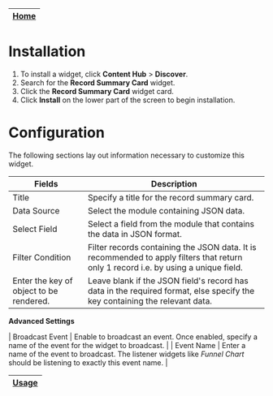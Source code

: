 | [Home](../README.md) |
|----------------------|

# Installation
1. To install a widget, click **Content Hub** > **Discover**.
2. Search for the **Record Summary Card** widget.
3. Click the **Record Summary Card** widget card.
4. Click **Install** on the lower part of the screen to begin installation.

# Configuration

The following sections lay out information necessary to customize this widget.

| Fields                                  | Description                                                                                                                         |
|-----------------------------------------|-------------------------------------------------------------------------------------------------------------------------------------|
| Title                                   | Specify a title for the record summary card.                                                                                        |
| Data Source                             | Select the module containing JSON data.                                                                                             |
| Select Field                            | Select a field from the module that contains the data in JSON format.                                                               |
| Filter  Condition                       | Filter records containing the JSON data. It is recommended to apply filters that return only 1 record i.e. by using a unique field. |
| Enter the key of object to be rendered. | Leave blank if the JSON field's record has data in the required format, else specify the key containing the relevant data.          |

**Advanced Settings**

| Broadcast Event       | Enable to broadcast an event. Once enabled, specify a name of the event for the widget to broadcast.                                                       |
| Event Name            | Enter a name of the event to broadcast. The listener widgets like *Funnel Chart* should be listening to exactly this event name. |

| [Usage](./usage.md) |
|---------------------|